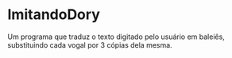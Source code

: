 # ImitandoDory
Um programa que traduz o texto digitado pelo usuário em baleiês, substituindo cada vogal por 3 cópias dela mesma.
